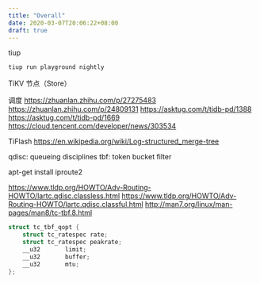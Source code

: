 ```yaml
---
title: "Overall"
date: 2020-03-07T20:06:22+08:00
draft: true
---
```


tiup
```bash
tiup run playground nightly
```

TiKV 节点（Store）

调度
https://zhuanlan.zhihu.com/p/27275483
https://zhuanlan.zhihu.com/p/24809131
https://asktug.com/t/tidb-pd/1388
https://asktug.com/t/tidb-pd/1669
https://cloud.tencent.com/developer/news/303534


TiFlash
https://en.wikipedia.org/wiki/Log-structured_merge-tree



qdisc: queueing disciplines
tbf: token bucket filter


apt-get install iproute2

https://www.tldp.org/HOWTO/Adv-Routing-HOWTO/lartc.qdisc.classless.html
https://www.tldp.org/HOWTO/Adv-Routing-HOWTO/lartc.qdisc.classful.html
http://man7.org/linux/man-pages/man8/tc-tbf.8.html


```c
struct tc_tbf_qopt {
	struct tc_ratespec rate;
	struct tc_ratespec peakrate;
	__u32		limit;
	__u32		buffer;
	__u32		mtu;
};

```
